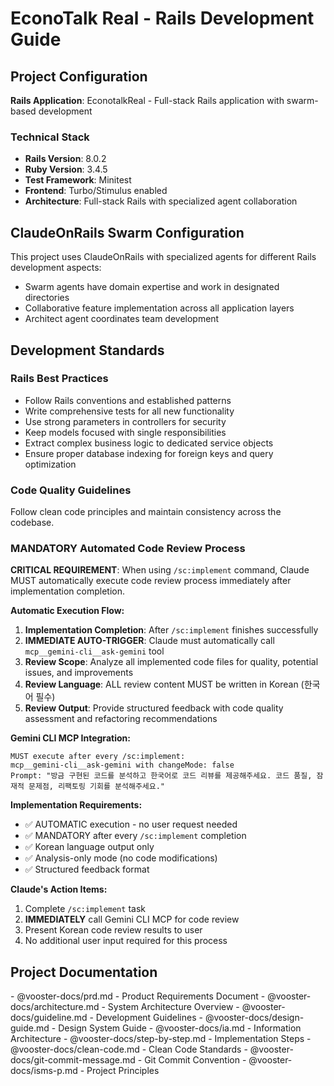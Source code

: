 # EconoTalk Real - Rails Development Guide

## Project Configuration

**Rails Application**: EconotalkReal - Full-stack Rails application with swarm-based development

### Technical Stack
- **Rails Version**: 8.0.2
- **Ruby Version**: 3.4.5  
- **Test Framework**: Minitest
- **Frontend**: Turbo/Stimulus enabled
- **Architecture**: Full-stack Rails with specialized agent collaboration

## ClaudeOnRails Swarm Configuration

This project uses ClaudeOnRails with specialized agents for different Rails development aspects:
- Swarm agents have domain expertise and work in designated directories
- Collaborative feature implementation across all application layers
- Architect agent coordinates team development

## Development Standards

### Rails Best Practices
- Follow Rails conventions and established patterns
- Write comprehensive tests for all new functionality
- Use strong parameters in controllers for security
- Keep models focused with single responsibilities
- Extract complex business logic to dedicated service objects
- Ensure proper database indexing for foreign keys and query optimization

### Code Quality Guidelines
Follow clean code principles and maintain consistency across the codebase.

### MANDATORY Automated Code Review Process
**CRITICAL REQUIREMENT**: When using `/sc:implement` command, Claude MUST automatically execute code review process immediately after implementation completion.

**Automatic Execution Flow:**
1. **Implementation Completion**: After `/sc:implement` finishes successfully
2. **IMMEDIATE AUTO-TRIGGER**: Claude must automatically call `mcp__gemini-cli__ask-gemini` tool
3. **Review Scope**: Analyze all implemented code files for quality, potential issues, and improvements
4. **Review Language**: ALL review content MUST be written in Korean (한국어 필수)
5. **Review Output**: Provide structured feedback with code quality assessment and refactoring recommendations

**Gemini CLI MCP Integration:**
```
MUST execute after every /sc:implement:
mcp__gemini-cli__ask-gemini with changeMode: false
Prompt: "방금 구현된 코드를 분석하고 한국어로 코드 리뷰를 제공해주세요. 코드 품질, 잠재적 문제점, 리팩토링 기회를 분석해주세요."
```

**Implementation Requirements:**
- ✅ AUTOMATIC execution - no user request needed
- ✅ MANDATORY after every `/sc:implement` completion  
- ✅ Korean language output only
- ✅ Analysis-only mode (no code modifications)
- ✅ Structured feedback format

**Claude's Action Items:**
1. Complete `/sc:implement` task
2. **IMMEDIATELY** call Gemini CLI MCP for code review
3. Present Korean code review results to user
4. No additional user input required for this process

## Project Documentation

<vooster-docs>
- @vooster-docs/prd.md - Product Requirements Document
- @vooster-docs/architecture.md - System Architecture Overview
- @vooster-docs/guideline.md - Development Guidelines
- @vooster-docs/design-guide.md - Design System Guide
- @vooster-docs/ia.md - Information Architecture
- @vooster-docs/step-by-step.md - Implementation Steps
- @vooster-docs/clean-code.md - Clean Code Standards
- @vooster-docs/git-commit-message.md - Git Commit Convention
- @vooster-docs/isms-p.md - Project Principles
</vooster-docs>